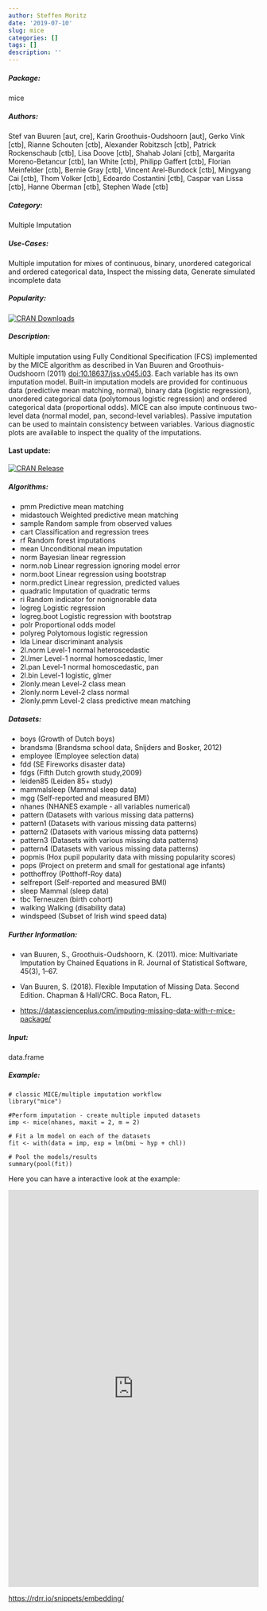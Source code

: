 ```yaml
---
author: Steffen Moritz
date: '2019-07-10'
slug: mice
categories: []
tags: []
description: ''
---
```



##### Package: 
mice

##### Authors:
Stef van Buuren [aut, cre], Karin Groothuis-Oudshoorn [aut], Gerko Vink [ctb], Rianne Schouten [ctb], Alexander Robitzsch [ctb], Patrick Rockenschaub [ctb], Lisa Doove [ctb], Shahab Jolani [ctb], Margarita Moreno-Betancur [ctb], Ian White [ctb], Philipp Gaffert [ctb], Florian Meinfelder [ctb], Bernie Gray [ctb], Vincent Arel-Bundock [ctb], Mingyang Cai [ctb], Thom Volker [ctb], Edoardo Costantini [ctb], Caspar van Lissa [ctb], Hanne Oberman [ctb], Stephen Wade [ctb]

##### Category:
Multiple Imputation

##### Use-Cases:
Multiple imputation for mixes of continuous, binary, unordered categorical and ordered categorical data, Inspect the missing data, Generate simulated incomplete data

##### Popularity:
[![CRAN Downloads](https://cranlogs.r-pkg.org/badges/mice)](https://cran.r-project.org/package=mice)

##### Description:
Multiple imputation using Fully Conditional Specification (FCS) implemented by the MICE algorithm as described in Van Buuren and Groothuis-Oudshoorn (2011) <doi:10.18637/jss.v045.i03>. Each variable has its own imputation model. Built-in imputation models are provided for continuous data (predictive mean matching, normal), binary data (logistic regression), unordered categorical data (polytomous logistic regression) and ordered categorical data (proportional odds). MICE can also impute continuous two-level data (normal model, pan, second-level variables). Passive imputation can be used to maintain consistency between variables. Various diagnostic plots are available to inspect the quality of the imputations.

#### Last update:
[![CRAN Release](https://www.r-pkg.org/badges/last-release/mice
)](https://cran.r-project.org/package=mice)

##### Algorithms:
- pmm	Predictive mean matching
- midastouch	Weighted predictive mean matching
- sample	Random sample from observed values
- cart	Classification and regression trees
- rf	Random forest imputations
- mean	Unconditional mean imputation
- norm	Bayesian linear regression
- norm.nob	Linear regression ignoring model error
- norm.boot	Linear regression using bootstrap
- norm.predict	Linear regression, predicted values
- quadratic	Imputation of quadratic terms
- ri	Random indicator for nonignorable data
- logreg	Logistic regression
- logreg.boot	Logistic regression with bootstrap
- polr	Proportional odds model
- polyreg	Polytomous logistic regression
- lda	Linear discriminant analysis
- 2l.norm	Level-1 normal heteroscedastic
- 2l.lmer	Level-1 normal homoscedastic, lmer
- 2l.pan	Level-1 normal homoscedastic, pan
- 2l.bin	Level-1 logistic, glmer
- 2lonly.mean	Level-2 class mean
- 2lonly.norm	Level-2 class normal
- 2lonly.pmm	Level-2 class predictive mean matching


##### Datasets:
- boys	(Growth of Dutch boys)
- brandsma (Brandsma school data, Snijders and Bosker, 2012)
- employee (Employee selection data)
- fdd	(SE Fireworks disaster data)
- fdgs	(Fifth Dutch growth study,2009)
- leiden85	(Leiden 85+ study)
- mammalsleep	(Mammal sleep data)
- mgg	(Self-reported and measured BMI)
- nhanes (NHANES example - all variables numerical)
- pattern	(Datasets with various missing data patterns)
- pattern1	(Datasets with various missing data patterns)
- pattern2	(Datasets with various missing data patterns)
- pattern3	(Datasets with various missing data patterns)
- pattern4	(Datasets with various missing data patterns)
- popmis	(Hox pupil popularity data with missing popularity scores)
- pops	(Project on preterm and small for gestational age infants)
- potthoffroy	(Potthoff-Roy data)
- selfreport	(Self-reported and measured BMI)
- sleep	Mammal (sleep data)
- tbc	Terneuzen (birth cohort)
- walking	Walking (disability data)
- windspeed	(Subset of Irish wind speed data)

##### Further Information:
- van Buuren, S., Groothuis-Oudshoorn, K. (2011). mice: Multivariate Imputation by Chained Equations in R. Journal of Statistical Software, 45(3), 1–67.

- Van Buuren, S. (2018). Flexible Imputation of Missing Data. Second Edition. Chapman & Hall/CRC. Boca Raton, FL.

- https://datascienceplus.com/imputing-missing-data-with-r-mice-package/

##### Input: 
data.frame

##### Example:
~~~~ 
# classic MICE/multiple imputation workflow
library("mice")

#Perform imputation - create multiple imputed datasets
imp <- mice(nhanes, maxit = 2, m = 2)

# Fit a lm model on each of the datasets
fit <- with(data = imp, exp = lm(bmi ~ hyp + chl))

# Pool the models/results
summary(pool(fit))
~~~~


Here you can have a interactive look at the example:
<iframe width='100%' height='800' src='https://rdrr.io/snippets/embed/?code=%23%20classic%20MICE%2Fmultiple%20imputation%20workflow%0Alibrary(%22mice%22)%0A%0A%23Perform%20imputation%20-%20create%20multiple%20imputed%20datasets%0Aimp%20%3C-%20mice(nhanes%2C%20maxit%20%3D%202%2C%20m%20%3D%202)%0A%0A%23%20Fit%20a%20lm%20model%20on%20each%20of%20the%20datasets%0Afit%20%3C-%20with(data%20%3D%20imp%2C%20exp%20%3D%20lm(bmi%20~%20hyp%20%2B%20chl))%0A%0A%23%20Pool%20the%20models%2Fresults%0Asummary(pool(fit))' frameborder='0'></iframe>

 https://rdrr.io/snippets/embedding/ 


